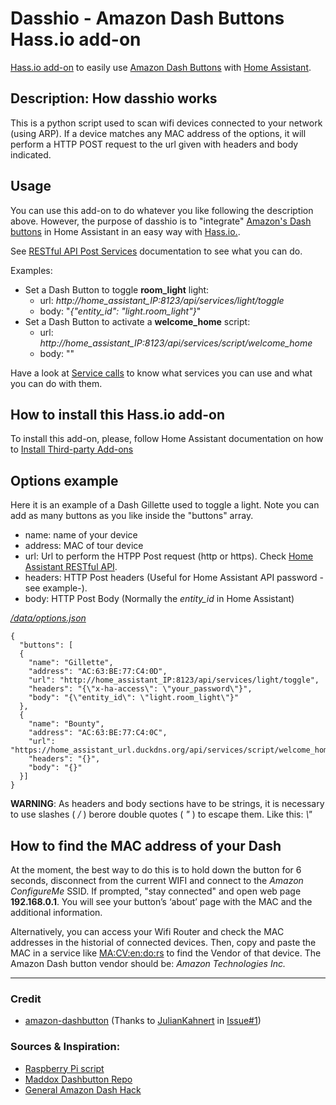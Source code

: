 # Dasshio - Amazon Dash Buttons Hass.io add-on

[Hass.io add-on](https://home-assistant.io/addons/) to easily use [Amazon Dash Buttons](https://en.wikipedia.org/wiki/Amazon_Dash) with [Home Assistant](https://home-assistant.io).

## Description: How dasshio works
This is a python script used to scan wifi devices connected to your network  (using ARP). If a device matches any MAC address of the options, it will perform a HTTP POST request to the url given with headers and body indicated.

## Usage
You can use this add-on to do whatever you like following the description above. However, the purpose of dasshio is to "integrate" [Amazon's Dash buttons](https://en.wikipedia.org/wiki/Amazon_Dash) in Home Assistant in an easy way with [Hass.io.](https://home-assistant.io/hassio/).

See [RESTful API Post Services](https://home-assistant.io/developers/rest_api/#post-apiservicesltdomainltservice) documentation to see what you can do.

Examples:

- Set a Dash Button to toggle **room_light** light:
  - url: *http://home_assistant_IP:8123/api/services/light/toggle*
  - body: "*{\"entity_id\": \"light.room_light\"}*"
- Set a Dash Button to activate a **welcome_home** script:
  - url: *http://home_assistant_IP:8123/api/services/script/welcome_home*
  - body: ""
 
 Have a look at [Service calls](https://home-assistant.io/docs/scripts/service-calls/) to know what services you can use and what you can do with them.


## How to install this Hass.io add-on
To install this add-on, please, follow Home Assistant documentation on how to [Install Third-party Add-ons](https://home-assistant.io/hassio/installing_third_party_addons/)

## Options example
Here it is an example of a Dash Gillette used to toggle a light. Note you can add as many buttons as you like inside the "buttons" array.

 - name: name of your device
 - address: MAC of tour device
 - url: Url to perform the HTPP Post request (http or https). Check [Home Assistant RESTful API](https://home-assistant.io/developers/rest_api/).
 - headers: HTTP Post headers (Useful for Home Assistant API password -see example-).
 - body: HTTP Post Body (Normally the *entity_id* in Home Assistant)

[*/data/options.json*](https://home-assistant.io/developers/hassio/addon_config/#options--schema)
```
{
  "buttons": [
  {
    "name": "Gillette",
    "address": "AC:63:BE:77:C4:0D",
    "url": "http://home_assistant_IP:8123/api/services/light/toggle",
    "headers": "{\"x-ha-access\": \"your_password\"}",
    "body": "{\"entity_id\": \"light.room_light\"}"
  },
  {
    "name": "Bounty",
    "address": "AC:63:BE:77:C4:0C",
    "url": "https://home_assistant_url.duckdns.org/api/services/script/welcome_home",
    "headers": "{}",
    "body": "{}"
  }]
}
```

**WARNING**: As headers and body sections have to be strings, it is necessary to use slashes ( */* ) berore double quotes ( *"* ) to escape them. Like this:  *\\"*

## How to find the MAC address of your Dash
At the moment, the best way to do this is to hold down the button for 6 seconds, disconnect from the current WIFI and connect to the *Amazon ConfigureMe* SSID.  If prompted, "stay connected" and open web page **192.168.0.1**. You will see your button’s ‘about’ page with the MAC and the additional information.


Alternatively, you can access your Wifi Router and check the MAC addresses in the historial of connected devices. Then, copy and paste the MAC in a service like [MA:CV:en:do:rs](https://macvendors.com/) to find the Vendor of that device. The Amazon Dash button vendor should be: *Amazon Technologies Inc.*

---------------------
### Credit
- [amazon-dashbutton](https://github.com/JulianKahnert/amazon-dashbutton) (Thanks to [JulianKahnert](https://github.com/JulianKahnert) in [Issue#1](https://github.com/danimtb/dasshio/issues/1))

### Sources & Inspiration:
- [Raspberry Pi script](https://github.com/vancetran/amazon-dash-rpi)
- [Maddox Dashbutton Repo](https://github.com/maddox/dasher)
- [General Amazon Dash Hack](https://medium.com/@edwardbenson/how-i-hacked-amazon-s-5-wifi-button-to-track-baby-data-794214b0bdd8#.n6fhd3z40)

